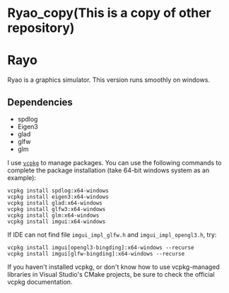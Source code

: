 # Ryao_copy(This is a copy of other repository)
# Rayo
Ryao is a graphics simulator. This version runs smoothly on windows.

## Dependencies
- spdlog
- Eigen3
- glad
- glfw
- glm

I use [`vcpkg`](https://github.com/microsoft/vcpkg) to manage packages.
You can use the following commands to complete the package installation (take 64-bit windows system as an example):
```shell
vcpkg install spdlog:x64-windows
vcpkg install eigen3:x64-windows
vcpkg install glad:x64-windows
vcpkg install glfw3:x64-windows
vcpkg install glm:x64-windows
vcpkg install imgui:x64-windows
```

If IDE can not find file `imgui_impl_glfw.h` and `imgui_impl_opengl3.h`, try:
```shell
vcpkg install imgui[opengl3-bingding]:x64-windows --recurse
vcpkg install imgui[glfw-bingding]:x64-windows --recurse
```
If you haven't installed vcpkg, or don't know how to use vcpkg-managed libraries in Visual Studio's CMake projects, be sure to check the official vcpkg documentation.
